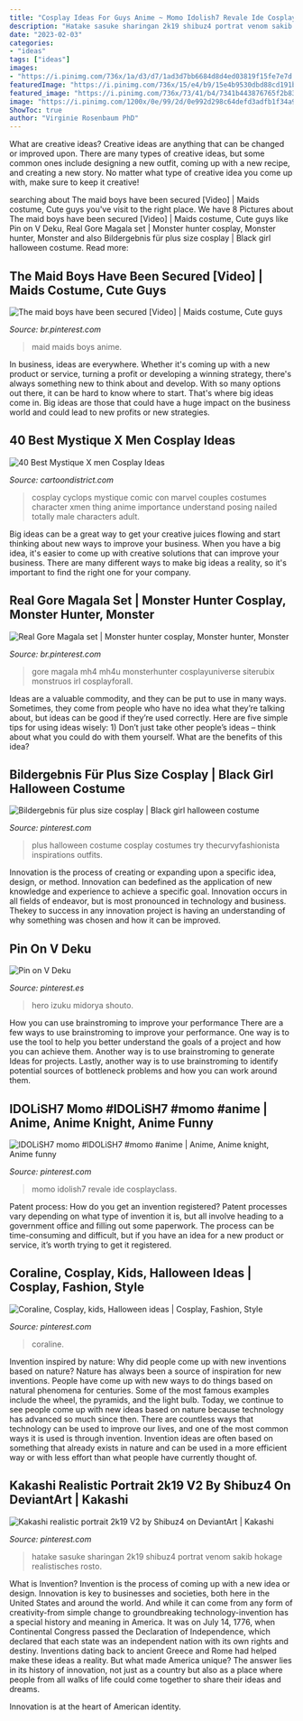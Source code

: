 ```yaml
---
title: "Cosplay Ideas For Guys Anime ~ Momo Idolish7 Revale Ide Cosplayclass"
description: "Hatake sasuke sharingan 2k19 shibuz4 portrat venom sakib hokage realistisches rosto"
date: "2023-02-03"
categories:
- "ideas"
tags: ["ideas"]
images:
- "https://i.pinimg.com/736x/1a/d3/d7/1ad3d7bb6684d8d4ed03819f15fe7e7d.jpg"
featuredImage: "https://i.pinimg.com/736x/15/e4/b9/15e4b9530dbd88cd191b436b08fcfab8.jpg"
featured_image: "https://i.pinimg.com/736x/73/41/b4/7341b443876765f2b83927e7a933952e.jpg"
image: "https://i.pinimg.com/1200x/0e/99/2d/0e992d298c64defd3adfb1f34a9ebd96.jpg"
ShowToc: true
author: "Virginie Rosenbaum PhD"
---
```



What are creative ideas?
Creative ideas are anything that can be changed or improved upon. There are many types of creative ideas, but some common ones include designing a new outfit, coming up with a new recipe, and creating a new story. No matter what type of creative idea you come up with, make sure to keep it creative!

	

		
searching about The maid boys have been secured [Video] | Maids costume, Cute guys you've visit to the right place. We have 8 Pictures about The maid boys have been secured [Video] | Maids costume, Cute guys like Pin on V Deku, Real Gore Magala set | Monster hunter cosplay, Monster hunter, Monster and also Bildergebnis für plus size cosplay | Black girl halloween costume. Read more:
		
    
## The Maid Boys Have Been Secured [Video] | Maids Costume, Cute Guys

<img loading=lazy src="https://i.pinimg.com/736x/d0/a3/b6/d0a3b693c414b7af7ddc0436d190a3ac.jpg" onerror="this.onerror=null;this.src='https://tse2.mm.bing.net/th?id=OIP.aHKCrOXFc_wx2Oreil_-PgHaNK&amp;pid=15.1';" alt="The maid boys have been secured [Video] | Maids costume, Cute guys">

_Source: br.pinterest.com_

>maid maids boys anime. 

	

In business, ideas are everywhere. Whether it's coming up with a new product or service, turning a profit or developing a winning strategy, there's always something new to think about and develop. With so many options out there, it can be hard to know where to start. That's where big ideas come in. Big ideas are those that could have a huge impact on the business world and could lead to new profits or new strategies.

    
## 40 Best Mystique X Men Cosplay Ideas

<img loading=lazy src="http://cartoondistrict.com/wp-content/uploads/2015/04/Best-Mystique-X-men-Cosplay-Ideas021.jpg" onerror="this.onerror=null;this.src='https://tse1.mm.bing.net/th?id=OIP.-0DGGh7OF-vVsfwDTGaUkgHaLG&amp;pid=15.1';" alt="40 Best Mystique X men Cosplay Ideas">

_Source: cartoondistrict.com_

>cosplay cyclops mystique comic con marvel couples costumes character xmen thing anime importance understand posing nailed totally male characters adult. 

	

Big ideas can be a great way to get your creative juices flowing and start thinking about new ways to improve your business. When you have a big idea, it's easier to come up with creative solutions that can improve your business. There are many different ways to make big ideas a reality, so it's important to find the right one for your company.

    
## Real Gore Magala Set | Monster Hunter Cosplay, Monster Hunter, Monster

<img loading=lazy src="https://i.pinimg.com/736x/73/41/b4/7341b443876765f2b83927e7a933952e.jpg" onerror="this.onerror=null;this.src='https://tse3.mm.bing.net/th?id=OIP.0EeKJ8I8opk5_hpxy-kxyAHaJ4&amp;pid=15.1';" alt="Real Gore Magala set | Monster hunter cosplay, Monster hunter, Monster">

_Source: br.pinterest.com_

>gore magala mh4 mh4u monsterhunter cosplayuniverse siterubix monstruos irl cosplayforall. 

	

Ideas are a valuable commodity, and they can be put to use in many ways. Sometimes, they come from people who have no idea what they’re talking about, but ideas can be good if they’re used correctly. Here are five simple tips for using ideas wisely: 1) Don’t just take other people’s ideas – think about what you could do with them yourself. What are the benefits of this idea?

    
## Bildergebnis Für Plus Size Cosplay | Black Girl Halloween Costume

<img loading=lazy src="https://i.pinimg.com/736x/1a/d3/d7/1ad3d7bb6684d8d4ed03819f15fe7e7d.jpg" onerror="this.onerror=null;this.src='https://tse2.mm.bing.net/th?id=OIP.4v88MgxP4Tp9aKtjGYgGhAHaLH&amp;pid=15.1';" alt="Bildergebnis für plus size cosplay | Black girl halloween costume">

_Source: pinterest.com_

>plus halloween costume cosplay costumes try thecurvyfashionista inspirations outfits. 

	

Innovation is the process of creating or expanding upon a specific idea, design, or method. Innovation can bedefined as the application of new knowledge and experience to achieve a specific goal. Innovation occurs in all fields of endeavor, but is most pronounced in technology and business. Thekey to success in any innovation project is having an understanding of why something was chosen and how it can be improved.

    
## Pin On V Deku

<img loading=lazy src="https://i.pinimg.com/736x/f2/ee/ec/f2eeecbed53612d2eedde3945fd09f23.jpg" onerror="this.onerror=null;this.src='https://tse4.mm.bing.net/th?id=OIP.WZpvjaenaGgemRu54SwPdAHaJK&amp;pid=15.1';" alt="Pin on V Deku">

_Source: pinterest.es_

>hero izuku midorya shouto. 

	

How you can use brainstroming to improve your performance
There are a few ways to use brainstroming to improve your performance. One way is to use the tool to help you better understand the goals of a project and how you can achieve them. Another way is to use brainstroming to generate Ideas for projects. Lastly, another way is to use brainstroming to identify potential sources of bottleneck problems and how you can work around them.

    
## IDOLiSH7 Momo #IDOLiSH7 #momo #anime | Anime, Anime Knight, Anime Funny

<img loading=lazy src="https://i.pinimg.com/736x/15/e4/b9/15e4b9530dbd88cd191b436b08fcfab8.jpg" onerror="this.onerror=null;this.src='https://tse4.mm.bing.net/th?id=OIP.AMG3bzHnEQUVRqaHDpzbiwHaK3&amp;pid=15.1';" alt="IDOLiSH7 momo #IDOLiSH7 #momo #anime | Anime, Anime knight, Anime funny">

_Source: pinterest.com_

>momo idolish7 revale ide cosplayclass. 

	

Patent process: How do you get an invention registered?
Patent processes vary depending on what type of invention it is, but all involve heading to a government office and filling out some paperwork. The process can be time-consuming and difficult, but if you have an idea for a new product or service, it’s worth trying to get it registered.

    
## Coraline, Cosplay, Kids, Halloween Ideas | Cosplay, Fashion, Style

<img loading=lazy src="https://i.pinimg.com/1200x/0e/99/2d/0e992d298c64defd3adfb1f34a9ebd96.jpg" onerror="this.onerror=null;this.src='https://tse1.mm.bing.net/th?id=OIP.KlJsNw2jS5CseYxyYg9p2wHaNK&amp;pid=15.1';" alt="Coraline, Cosplay, kids, Halloween ideas | Cosplay, Fashion, Style">

_Source: pinterest.com_

>coraline. 

	

Invention inspired by nature: Why did people come up with new inventions based on nature?
Nature has always been a source of inspiration for new inventions. People have come up with new ways to do things based on natural phenomena for centuries. Some of the most famous examples include the wheel, the pyramids, and the light bulb. Today, we continue to see people come up with new ideas based on nature because technology has advanced so much since then. There are countless ways that technology can be used to improve our lives, and one of the most common ways it is used is through invention. Invention ideas are often based on something that already exists in nature and can be used in a more efficient way or with less effort than what people have currently thought of.

    
## Kakashi Realistic Portrait 2k19 V2 By Shibuz4 On DeviantArt | Kakashi

<img loading=lazy src="https://i.pinimg.com/736x/3c/1d/52/3c1d52a6e53943e35d52abc756d328c2.jpg" onerror="this.onerror=null;this.src='https://tse4.mm.bing.net/th?id=OIP.ev1-sRLUZVi8lMWoqf_ezAHaKX&amp;pid=15.1';" alt="Kakashi realistic portrait 2k19 V2 by Shibuz4 on DeviantArt | Kakashi">

_Source: pinterest.com_

>hatake sasuke sharingan 2k19 shibuz4 portrat venom sakib hokage realistisches rosto. 

	

What is Invention?
Invention is the process of coming up with a new idea or design. Innovation is key to businesses and societies, both here in the United States and around the world. And while it can come from any form of creativity-from simple change to groundbreaking technology-invention has a special history and meaning in America.
It was on July 14, 1776, when Continental Congress passed the Declaration of Independence, which declared that each state was an independent nation with its own rights and destiny. Inventions dating back to ancient Greece and Rome had helped make these ideas a reality. But what made America unique? The answer lies in its history of innovation, not just as a country but also as a place where people from all walks of life could come together to share their ideas and dreams.

Innovation is at the heart of American identity.

